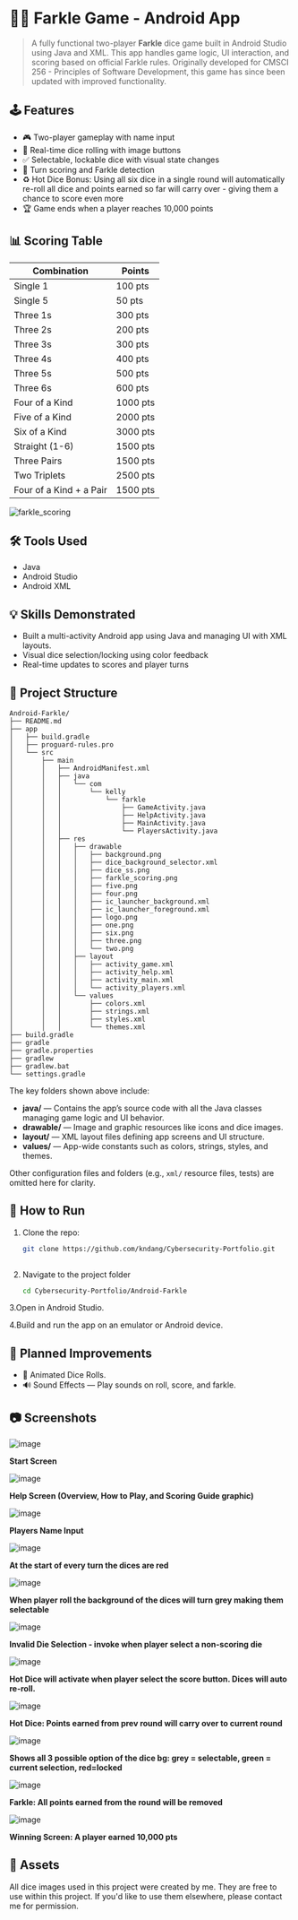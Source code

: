 # 📱🎲 Farkle Game - Android App

> A fully functional two-player **Farkle** dice game built in Android Studio using Java and XML. This app handles game logic, UI interaction, and scoring based on official Farkle rules.  Originally developed for CMSCI 256 - Principles of Software Development, this game has since been updated with improved functionality.

## 🕹️ Features

- 🎮 Two-player gameplay with name input
- 🎲 Real-time dice rolling with image buttons
- ✅ Selectable, lockable dice with visual state changes
- 🧠 Turn scoring and Farkle detection
- ♻️ Hot Dice Bonus: Using all six dice in a single round will automatically re-roll all dice and points earned so far will carry over - giving them a chance to score even more
- 🏆 Game ends when a player reaches 10,000 points

## 📊 Scoring Table

| Combination                        | Points     |
|------------------------------------|------------|
| Single 1                           | 100 pts    |
| Single 5                           | 50 pts     |
| Three 1s                           | 300 pts    |
| Three 2s                           | 200 pts    |
| Three 3s                           | 300 pts    |
| Three 4s                           | 400 pts    |
| Three 5s                           | 500 pts    |
| Three 6s                           | 600 pts    |
| Four of a Kind                     | 1000 pts   |
| Five of a Kind                     | 2000 pts   |
| Six of a Kind                      | 3000 pts   |
| Straight (1-6)                     | 1500 pts   |
| Three Pairs                        | 1500 pts   |
| Two Triplets                       | 2500 pts   |
|Four of a Kind + a Pair             | 1500 pts   |

![farkle_scoring](https://github.com/user-attachments/assets/a6f0fb9c-f33b-48e4-98fd-b12403142a46)

## 🛠️ Tools Used

- Java
- Android Studio
- Android XML

## 💡 Skills Demonstrated

- Built a multi-activity Android app using Java and managing UI with XML layouts.
- Visual dice selection/locking using color feedback
- Real-time updates to scores and player turns

## 📂 Project Structure

```
Android-Farkle/
├── README.md
├── app
│   ├── build.gradle
│   ├── proguard-rules.pro
│   └── src
│       ├── main
│       │   ├── AndroidManifest.xml
│       │   ├── java
│       │   │   └── com
│       │   │       └── kelly
│       │   │           └── farkle
│       │   │               ├── GameActivity.java
│       │   │               ├── HelpActivity.java
│       │   │               ├── MainActivity.java
│       │   │               └── PlayersActivity.java
│       │   ├── res
│       │   │   ├── drawable
│       │   │   │   ├── background.png
│       │   │   │   ├── dice_background_selector.xml
│       │   │   │   ├── dice_ss.png
│       │   │   │   ├── farkle_scoring.png
│       │   │   │   ├── five.png
│       │   │   │   ├── four.png
│       │   │   │   ├── ic_launcher_background.xml
│       │   │   │   ├── ic_launcher_foreground.xml
│       │   │   │   ├── logo.png
│       │   │   │   ├── one.png
│       │   │   │   ├── six.png
│       │   │   │   ├── three.png
│       │   │   │   └── two.png
│       │   │   ├── layout
│       │   │   │   ├── activity_game.xml
│       │   │   │   ├── activity_help.xml
│       │   │   │   ├── activity_main.xml
│       │   │   │   └── activity_players.xml
│       │   │   └── values
│       │   │       ├── colors.xml
│       │   │       ├── strings.xml
│       │   │       ├── styles.xml
│       │   │       └── themes.xml
├── build.gradle
├── gradle
├── gradle.properties
├── gradlew
├── gradlew.bat
└── settings.gradle
```

The key folders shown above include:

- **java/** — Contains the app’s source code with all the Java classes managing game logic and UI behavior. 
- **drawable/** — Image and graphic resources like icons and dice images.  
- **layout/** — XML layout files defining app screens and UI structure.  
- **values/** — App-wide constants such as colors, strings, styles, and themes.  

Other configuration files and folders (e.g., `xml/` resource files, tests) are omitted here for clarity.

## 🧪 How to Run

1. Clone the repo:
   ```bash
   git clone https://github.com/kndang/Cybersecurity-Portfolio.git
    
2. Navigate to the project folder
   ```bash
   cd Cybersecurity-Portfolio/Android-Farkle
   
3.Open in Android Studio.

4.Build and run the app on an emulator or Android device.

## 🔧 Planned Improvements

- 🎲 Animated Dice Rolls.
- 🔊 Sound Effects — Play sounds on roll, score, and farkle.

## 📷 Screenshots

![image](https://github.com/user-attachments/assets/79adcd40-6f14-46a2-afb2-4e752e58ddaf)

**Start Screen**

![image](https://github.com/user-attachments/assets/8e3e5a20-5f0f-4bda-a84d-c6786c698515)

**Help Screen (Overview, How to Play, and Scoring Guide graphic)**

![image](https://github.com/user-attachments/assets/edba7643-f3f3-4e61-b3c7-73df6628cf8b)

**Players Name Input**

![image](https://github.com/user-attachments/assets/77820c2f-ea3a-4cff-8ce9-09034a49d7b8)

**At the start of every turn the dices are red**

![image](https://github.com/user-attachments/assets/7be2dc73-f154-4a7d-a0ec-6c709f55fe67)

**When player roll the background of the dices will turn grey making them selectable**

![image](https://github.com/user-attachments/assets/7eefc9fd-af39-4241-9ac8-d5c0c3501e45)

**Invalid Die Selection - invoke when player select a non-scoring die**

![image](https://github.com/user-attachments/assets/00a167fa-ba7f-4582-b9c7-8b5da739323a)

**Hot Dice will activate when player select the score button. Dices will auto re-roll.**

![image](https://github.com/user-attachments/assets/e1dadbd6-537b-4bae-afde-aa2cf9c4a77f)

**Hot Dice: Points earned from prev round will carry over to current round**

![image](https://github.com/user-attachments/assets/f4e806cd-6f17-4acd-8a8c-280d6c79ea5b)

**Shows all 3 possible option of the dice bg: grey = selectable, green = current selection, red=locked**

![image](https://github.com/user-attachments/assets/4cbb6921-656e-4e21-84bc-b5dd54b3a8dc)

**Farkle: All points earned from the round will be removed**

![image](https://github.com/user-attachments/assets/69036bd7-810b-477c-9b36-4d978b07ee5d)

**Winning Screen: A player earned 10,000 pts**

## 🎲 Assets

All dice images used in this project were created by me. They are free to use within this project. If you'd like to use them elsewhere, please contact me for permission.
